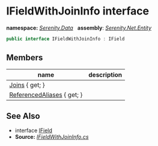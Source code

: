 # IFieldWithJoinInfo interface
**namespace:** *[Serenity.Data](../README.md#serenity.data-namespace)*   **assembly**: *[Serenity.Net.Entity](../README.md)*

```csharp
public interface IFieldWithJoinInfo : IField
```

## Members

| name | description |
| --- | --- |
| [Joins](IFieldWithJoinInfo/Joins.md) { get; } |  |
| [ReferencedAliases](IFieldWithJoinInfo/ReferencedAliases.md) { get; } |  |

## See Also

* interface [IField](../Serenity.Net.Data/IField.md)
* **Source:** *[IFieldWithJoinInfo.cs](https://github.com/serenity-is/Serenity/blob/master/src/Serenity.Net.Entity/Contracts/IFieldWithJoinInfo.cs)*